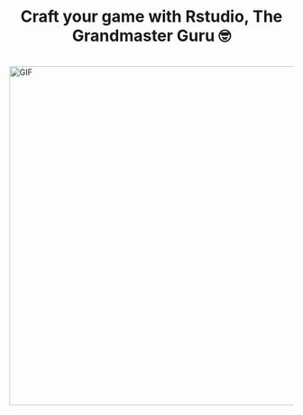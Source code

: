 <p>
  <h1 align="center"><b>Craft your game with Rstudio, The Grandmaster Guru 🤓</b></h1>
</p>
<br>
<img align="center" alt="GIF" src="https://github.com/DJJamsran/images/blob/main/OVFV.gif" width="600"/>
